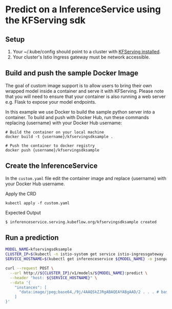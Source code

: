 # Predict on a InferenceService using the KFServing sdk

## Setup

1. Your ~/.kube/config should point to a cluster with [KFServing installed](https://github.com/kubeflow/kfserving/blob/master/docs/DEVELOPER_GUIDE.md#deploy-kfserving).
2. Your cluster's Istio Ingress gateway must be network accessible.

## Build and push the sample Docker Image

The goal of custom image support is to allow users to bring their own wrapped model inside a container and serve it with KFServing. Please note that you will need to ensure that your container is also running a web server e.g. Flask to expose your model endpoints.

In this example we use Docker to build the sample python server into a container. To build and push with Docker Hub, run these commands replacing {username} with your Docker Hub username:

```
# Build the container on your local machine
docker build -t {username}/kfservingsdksample .

# Push the container to docker registry
docker push {username}/kfservingsdksample
```

## Create the InferenceService

In the `custom.yaml` file edit the container image and replace {username} with your Docker Hub username.

Apply the CRD

```
kubectl apply -f custom.yaml
```

Expected Output

```
$ inferenceservice.serving.kubeflow.org/kfservingsdksample created
```

## Run a prediction

```sh
MODEL_NAME=kfservingsdksample
CLUSTER_IP=$(kubectl -n istio-system get service istio-ingressgateway -o jsonpath='{.status.loadBalancer.ingress[0].ip}')
SERVICE_HOSTNAME=$(kubectl get inferenceservice ${MODEL_NAME} -o jsonpath='{.status.url}' | cut -d "/" -f 3)

curl --request POST \
  --url http://${CLUSTER_IP}/v1/models/${MODEL_NAME}:predict \
  --header "host: ${SERVICE_HOSTNAME}" \
  --data '{
    "instances": [
      "data:image/jpeg;base64,/9j/4AAQSkZJRgABAQEAYABgAAD/2 . . . # base64 encoded data URI"
    ]
}'
```

